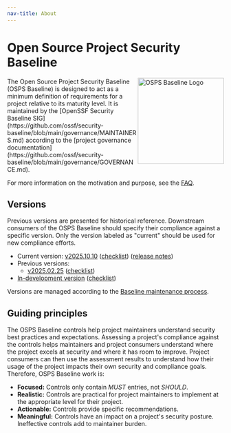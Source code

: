 ```yaml
---
nav-title: About
---
```


# Open Source Project Security Baseline

<img align="right" src="/assets/baseline_logo.png" alt="OSPS Baseline Logo" width="200">
The Open Source Project Security Baseline (OSPS Baseline) is designed to act as a minimum definition of requirements for a project relative to its maturity level.
It is maintained by the [OpenSSF Security Baseline SIG](https://github.com/ossf/security-baseline/blob/main/governance/MAINTAINERS.md) according to the [project governance documentation](https://github.com/ossf/security-baseline/blob/main/governance/GOVERNANCE.md).

For more information on the motivation and purpose, see the [FAQ](faq).

## Versions

Previous versions are presented for historical reference.
Downstream consumers of the OSPS Baseline should specify their compliance against a specific version.
Only the version labeled as "current" should be used for new compliance efforts.

* Current version: [v2025.10.10](versions/2025-10-10) (<a href="versions/2025-10-10-checklist.md">checklist</a>) ([release notes](release_notes.md#2025-10-10"))
* Previous versions:
    * [v2025.02.25](versions/2025-02-25) (<a href="versions/2025-02-25-checklist.md">checklist</a>)
* [In-development version](versions/devel) (<a href="versions/devel-checklist.md">checklist</a>)

Versions are managed according to the [Baseline maintenance process](maintenance).

## Guiding principles

The OSPS Baseline controls help project maintainers understand security best practices and expectations.
Assessing a project's compliance against the controls helps maintainers and project consumers understand where the project excels at security and where it has room to improve.
Project consumers can then use the assessment results to understand how their usage of the project impacts their own security and compliance goals.
Therefore, OSPS Baseline work is:

* **Focused:** Controls only contain *MUST* entries, not *SHOULD*.
* **Realistic:** Controls are practical for project maintainers to implement at the appropriate level for their project.
* **Actionable:** Controls provide specific recommendations.
* **Meaningful:** Controls have an impact on a project's security posture.
Ineffective controls add to maintainer burden.
